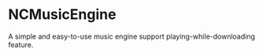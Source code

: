 NCMusicEngine
=============

A simple and easy-to-use music engine support playing-while-downloading feature.